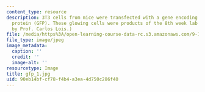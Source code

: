 ```yaml
---
content_type: resource
description: 3T3 cells from mice were transfected with a gene encoding for green fluorescent
  protein (GFP). These glowing cells were products of the 8th week lab session. (Image
  by Prof. Carlos Lois.)
file: /media/https%3A/open-learning-course-data-rc.s3.amazonaws.com/9-12-experimental-molecular-neurobiology-fall-2006/90eb14bfcf78f4b4a3ea4d750c286f40_gfp_1.jpg
file_type: image/jpeg
image_metadata:
  caption: ''
  credit: ''
  image-alt: ''
resourcetype: Image
title: gfp_1.jpg
uid: 90eb14bf-cf78-f4b4-a3ea-4d750c286f40
---
```

